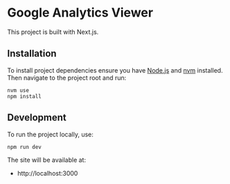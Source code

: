 # Google Analytics Viewer

This project is built with Next.js.

## Installation

To install project dependencies ensure you have [Node.js](https://nodejs.org/en) and [nvm](https://github.com/nvm-sh/nvm) installed. Then navigate to the project root and run:
```
nvm use
npm install
```

## Development

To run the project locally, use:
```
npm run dev
```
The site will be available at:
- http://localhost:3000

